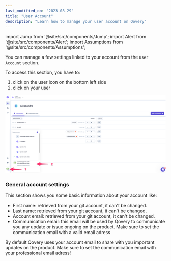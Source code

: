 ```yaml
---
last_modified_on: "2023-08-29"
title: "User Account"
description: "Learn how to manage your user account on Qovery"
---
```

import Jump from '@site/src/components/Jump';
import Alert from '@site/src/components/Alert';
import Assumptions from '@site/src/components/Assumptions';

You can manage a few settings linked to your account from the `User Account` section.

To access this section, you have to:
1. click on the user icon on the bottom left side
2. click on your user 

<p align="center">
  <img src="/img/configuration/user/access_user_account.png" alt="Access user account" />
</p>


### General account settings

This section shows you some basic information about your account like:
- First name: retrieved from your git account, it can't be changed.
- Last name: retrieved from your git account, it can't be changed.
- Account email: retrieved from your git account, it can't be changed.
- Communication email: this email will be used by Qovery to communicate you any update or issue ongoing on the product. Make sure to set the communication email with a valid email adress

<Alert type="info">

By default Qovery uses your account email to share with you important updates on the product. Make sure to set the communication email with your professional email adress!

</Alert>



